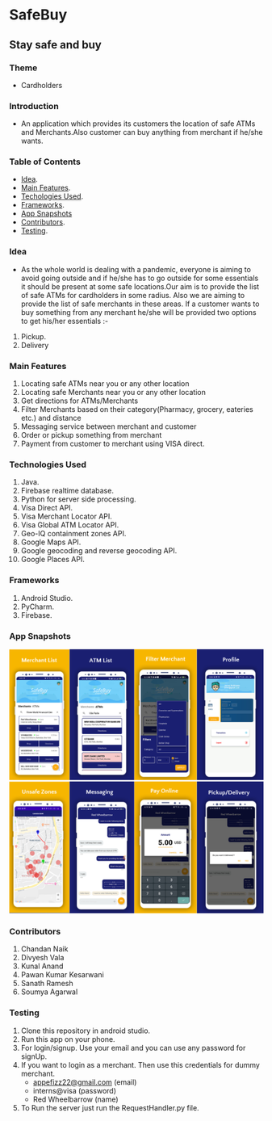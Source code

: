 # SafeBuy
## Stay safe and buy
### Theme
* Cardholders

### Introduction
* An application which provides its customers the location of safe ATMs and Merchants.Also customer can buy anything from merchant if he/she wants.

### Table of Contents
* [Idea](#idea).
* [Main Features](#main-features).
* [Techologies Used](#technologies-used).
* [Frameworks](#frameworks).
* [App Snapshots](#app-snapshots)
* [Contributors](#contributors).
* [Testing](#testing).

### Idea
* As the whole world is dealing with a pandemic, everyone is aiming to avoid going outside and if he/she has to go outside for some essentials it should be present at some safe locations.Our aim is to provide the list of safe ATMs for cardholders in some radius. Also we are aiming to provide the list of safe merchants in these areas. If a customer wants to buy something from any merchant he/she will be provided two options to get his/her essentials :-
1. Pickup.
2. Delivery

### Main Features
1. Locating safe ATMs near you or any other location
2. Locating safe Merchants near you or any other location
3. Get directions for ATMs/Merchants
4. Filter Merchants based on their category(Pharmacy, grocery, eateries etc.) and distance
5. Messaging service between merchant and customer
6. Order or pickup something from merchant
7. Payment from customer to merchant using VISA direct.

### Technologies Used
1. Java.
2. Firebase realtime database.
3. Python for server side processing.
4. Visa Direct API.
5. Visa Merchant Locator API.
6. Visa Global ATM Locator API.
7. Geo-IQ containment zones API.
8. Google Maps API.
9. Google geocoding and reverse geocoding API.
10. Google Places API.

### Frameworks
1. Android Studio.
2. PyCharm.
3. Firebase.

### App Snapshots
![Features snapshot 1](https://github.com/divyeshvala/SafeBuy/blob/master/App_Snapshots/safebuy_feature_set1.png?raw=true "Title")
![Features snapshot 2](https://github.com/divyeshvala/SafeBuy/blob/master/App_Snapshots/safebuy_feature_set2.png?raw=true "Title")

### Contributors
1. Chandan Naik
2. Divyesh Vala
3. Kunal Anand
4. Pawan Kumar Kesarwani
5. Sanath Ramesh
6. Soumya Agarwal

### Testing
1. Clone this repository in android studio. 
2. Run this app on your phone.
3. For login/signup. Use your email and you can use any password for signUp.
4. If you want to login as a merchant. Then use this credentials for dummy merchant.
   * appefizz22@gmail.com (email) 
   * interns@visa (password)
   * Red Wheelbarrow (name)
5. To Run the server just run the RequestHandler.py file.

